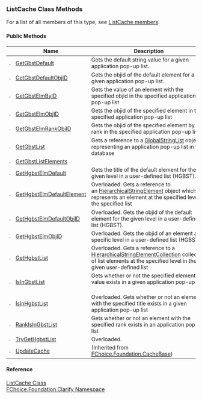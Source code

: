 ﻿### ListCache Class Methods

For a list of all members of this type, see [ListCache members](fcSDK~FChoice.Foundation.Clarify.ListCache_members.md).

#### Public Methods

|   | Name | Description |
| --- | --- | --- |
| ![Public Method](dotnetimages/publicMethod.png) | [GetGbstDefault](fcSDK~FChoice.Foundation.Clarify.ListCache~GetGbstDefault.md) | Gets the default string value for a given application pop-up list.   |
| ![Public Method](dotnetimages/publicMethod.png) | [GetGbstDefaultObjID](fcSDK~FChoice.Foundation.Clarify.ListCache~GetGbstDefaultObjID.md) | Gets the objid of the default element for a given application pop-up list.   |
| ![Public Method](dotnetimages/publicMethod.png) | [GetGbstElmByID](fcSDK~FChoice.Foundation.Clarify.ListCache~GetGbstElmByID.md) | Gets the value of an element with the specified objid in the specified application pop-up list   |
| ![Public Method](dotnetimages/publicMethod.png) | [GetGbstElmObjID](fcSDK~FChoice.Foundation.Clarify.ListCache~GetGbstElmObjID.md) | Gets the objid of the specified element in the specified application pop-up list   |
| ![Public Method](dotnetimages/publicMethod.png) | [GetGbstElmRankObjID](fcSDK~FChoice.Foundation.Clarify.ListCache~GetGbstElmRankObjID.md) | Gets the objid of the specified element by rank in the specified application pop-up list   |
| ![Public Method](dotnetimages/publicMethod.png) | [GetGbstList](fcSDK~FChoice.Foundation.Clarify.ListCache~GetGbstList.md) | Gets a reference to a [GlobalStringList](fcSDK~FChoice.Foundation.Clarify.DataObjects.GlobalStringList.md) object representing an application pop-up list in the database   |
| ![Public Method](dotnetimages/publicMethod.png) | [GetGbstListElements](fcSDK~FChoice.Foundation.Clarify.ListCache~GetGbstListElements.md) |   |
| ![Public Method](dotnetimages/publicMethod.png) | [GetHgbstElmDefault](fcSDK~FChoice.Foundation.Clarify.ListCache~GetHgbstElmDefault.md) | Gets the title of the default element for the given level in a user-defined list (HGBST).   |
| ![Public Method](dotnetimages/publicMethod.png) | [GetHgbstElmDefaultElement](fcSDK~FChoice.Foundation.Clarify.ListCache~GetHgbstElmDefaultElement.md) | Overloaded. Gets a reference to an [HierarchicalStringElement](fcSDK~FChoice.Foundation.Clarify.DataObjects.HierarchicalStringElement.md) object which represents an element at the specified level in the specified list   |
| ![Public Method](dotnetimages/publicMethod.png) | [GetHgbstElmDefaultObjID](fcSDK~FChoice.Foundation.Clarify.ListCache~GetHgbstElmDefaultObjID.md) | Overloaded. Gets the objid of the default element for the given level in a user-defined list (HGBST).   |
| ![Public Method](dotnetimages/publicMethod.png) | [GetHgbstElmObjID](fcSDK~FChoice.Foundation.Clarify.ListCache~GetHgbstElmObjID.md) | Overloaded. Gets the objid of an element at a specific level in a user-defined list (HGBST)   |
| ![Public Method](dotnetimages/publicMethod.png) | [GetHgbstList](fcSDK~FChoice.Foundation.Clarify.ListCache~GetHgbstList.md) | Overloaded. Gets a reference to a [HierarchicalStringElementCollection](fcSDK~FChoice.Foundation.Clarify.DataObjects.HierarchicalStringElementCollection.md) collection of list elements at the specified level in the given user-defined list   |
| ![Public Method](dotnetimages/publicMethod.png) | [IsInGbstList](fcSDK~FChoice.Foundation.Clarify.ListCache~IsInGbstList.md) | Gets whether or not the specified element value exists in a given application pop-up list   |
| ![Public Method](dotnetimages/publicMethod.png) | [IsInHgbstList](fcSDK~FChoice.Foundation.Clarify.ListCache~IsInHgbstList.md) | Overloaded. Gets whether or not an element with the specified title exists in a given application pop-up list   |
| ![Public Method](dotnetimages/publicMethod.png) | [RankIsInGbstList](fcSDK~FChoice.Foundation.Clarify.ListCache~RankIsInGbstList.md) | Gets whether or not an element with the specified rank exists in an application pop-up list   |
| ![Public Method](dotnetimages/publicMethod.png) | [TryGetHgbstList](fcSDK~FChoice.Foundation.Clarify.ListCache~TryGetHgbstList.md) | Overloaded.    |
| ![Public Method](dotnetimages/publicMethod.png) | [UpdateCache](fcSDK~FChoice.Foundation.CacheBase~UpdateCache.md) | (Inherited from [FChoice.Foundation.CacheBase](fcSDK~FChoice.Foundation.CacheBase.md)) |





#### Reference

[ListCache Class](fcSDK~FChoice.Foundation.Clarify.ListCache.md)  
[FChoice.Foundation.Clarify Namespace](fcSDK~FChoice.Foundation.Clarify_namespace.md)
